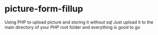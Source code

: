 # picture-form-fillup
Using PHP to upload picture and storing it without sql
Just upload it to the main directory of your PHP root folder and everything is good to go 
